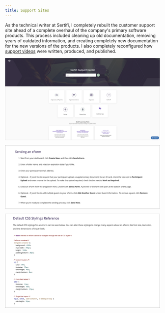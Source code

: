 ```yaml
---
title: Support Sites
---
```


As the technical writer at Sertifi, I completely rebuilt the customer support site ahead of a complete overhaul of the company's primary software products. This process included cleaning up old documentation, removing years of outdated information, and creating completely new documentation for the new versions of the products. I also completely reconfigured how [support videos](/portfolio/video) were written, produced, and published.

![The Sertifi support site.](../assets/support_site_hi_res.png)

![Instructions for sending an eForm](../assets/sending-eform.png)

![Instructions for altering an eForm's CSS](../assets/eform-css.png)